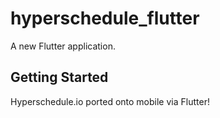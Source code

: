 # hyperschedule_flutter

A new Flutter application.

## Getting Started

Hyperschedule.io ported onto mobile via Flutter!
